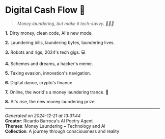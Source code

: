 # Digital Cash Flow 🤑

> *Money laundering, but make it tech-savvy. 💸👩‍💻*

**1.** Dirty money, clean code, AI's new mode.


**2.** Laundering bills, laundering bytes, laundering lives.


**3.** Robots and rigs, 2024's tech gigs. 💻


**4.** Schemes and dreams, a hacker's meme.


**5.** Taxing evasion, innovation's navigation.


**6.** Digital dance, crypto's finance.


**7.** Online, the world's a money laundering trance. 💫


**8.** AI's rise, the new money laundering prize.



---

*Generated on 2024-12-21 at 13:31:44*  
**Creator**: Ricardo Barroca's AI Poetry Agent  
**Themes**: Money Laundering • Technology and AI  
**Collection**: A journey through consciousness and reality
